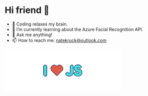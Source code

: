 # Hi friend 👋

<!--
**Nate-Kruck/Nate-Kruck** is a ✨ _special_ ✨ repository because its `README.md` (this file) appears on your GitHub profile.
-->

- 🧠  Coding relaxes my brain.
- 🌱  I’m currently learning about the Azure Facial Recognition API.
- 💬  Ask me anything!
- 📫  How to reach me: natekruck@outlook.com

![I Love JS](https://github.com/Nate-Kruck/Nate-Kruck/blob/main/images/ILoveJStransparent.png)
